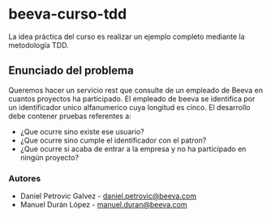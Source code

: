 # beeva-curso-tdd

La idea práctica del curso es realizar un ejemplo completo mediante la metodología TDD.

## Enunciado del problema

Queremos hacer un servicio rest que consulte de un empleado de Beeva en cuantos proyectos ha participado.
El empleado de beeva se identifica por un identificador unico alfanumerico cuya longitud es cinco. El desarrollo debe contener pruebas referentes a:

* ¿Que ocurre sino existe ese usuario?
* ¿Que ocurre sino cumple el identificador con el patron?
* ¿Que ocurre si acaba de entrar a la empresa y no ha participado en ningún proyecto?

### Autores

* Daniel Petrovic Galvez - daniel.petrovic@beeva.com
* Manuel Durán López - manuel.duran@beeva.com
